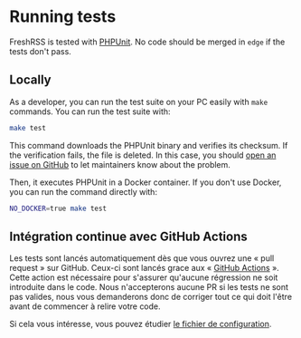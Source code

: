# Running tests

FreshRSS is tested with [PHPUnit](https://phpunit.de/). No code should be
merged in `edge` if the tests don't pass.

## Locally

As a developer, you can run the test suite on your PC easily with `make`
commands. You can run the test suite with:

```sh
make test
```

This command downloads the PHPUnit binary and verifies its checksum. If the
verification fails, the file is deleted. In this case, you should [open an
issue on GitHub](https://github.com/FreshRSS/FreshRSS/issues/new) to let
maintainers know about the problem.

Then, it executes PHPUnit in a Docker container. If you don't use Docker,
you can run the command directly with:

```sh
NO_DOCKER=true make test
```

## Intégration continue avec GitHub Actions

Les tests sont lancés automatiquement dès que vous ouvrez une « pull request » sur GitHub.
Ceux-ci sont lancés grace aux « [GitHub Actions](https://github.com/FreshRSS/FreshRSS/actions) ».
Cette action est nécessaire pour s'assurer qu'aucune régression ne soit introduite dans le code. Nous n'accepterons aucune PR si les tests ne sont pas valides, nous vous demanderons donc de corriger tout ce qui doit l'être avant de commencer à relire votre code.

Si cela vous intéresse, vous pouvez étudier [le fichier de configuration](https://github.com/FreshRSS/FreshRSS/blob/edge/.github/workflows/tests.yml).
